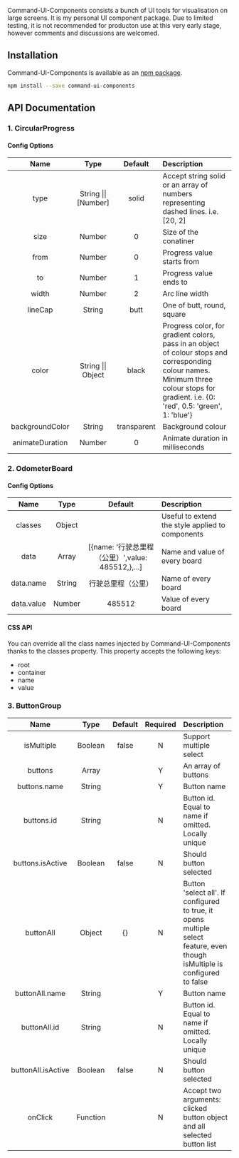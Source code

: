 

Command-UI-Components consists a bunch of UI tools for visualisation on large screens. It is my personal UI component package. Due to limited testing, it is not recommended for producton use at this very early stage, however comments and discussions are welcomed.

## Installation

Command-UI-Components is available as an [npm package](https://www.npmjs.com/package/command-ui-components).

```sh
npm install --save command-ui-components
```

## API Documentation

### 1. CircularProgress

#### Config Options
|Name|Type|Default|Description|
|:--:|:--:|:-----:|:----------|
|type|String \|\| [Number]|solid|Accept string solid or an array of numbers representing dashed lines. i.e. [20, 2]|
|size|Number|0|Size of the conatiner|
|from|Number|0|Progress value starts from|
|to|Number|1|Progress value ends to|
|width|Number|2|Arc line width|
|lineCap|String|butt|One of butt, round, square|
|color|String \|\| Object|black|Progress color, for gradient colors, pass in an object of colour stops and corresponding colour names. Minimum three colour stops for gradient. i.e. {0: 'red', 0.5: 'green', 1: 'blue'}|
|backgroundColor|String|transparent|Background colour|
|animateDuration|Number|0|Animate duration in milliseconds|

### 2. OdometerBoard

#### Config Options
|Name|Type|Default|Description|
|:--:|:--:|:-----:|:----------|
|classes|Object| |Useful to extend the style applied to components|
|data|Array|[{name: '行驶总里程（公里）',value: 485512,},...]|Name and value of every board|
|data.name|String|行驶总里程（公里）|Name of every board|
|data.value|Number|485512|Value of every board|

#### CSS API
You can override all the class names injected by Command-UI-Components thanks to the classes property. This property accepts the following keys:
- root
- container
- name
- value

### 3. ButtonGroup

|Name|Type|Default|Required|Description
|:--:|:--:|:-----:|:------:|:----------|
|isMultiple|Boolean|false|N|Support multiple select|
|buttons|Array||Y|An array of buttons|
|buttons.name|String||Y|Button name|
|buttons.id|String||N|Button id. Equal to name if omitted. Locally unique|
|buttons.isActive|Boolean|false|N|Should button selected|
|buttonAll|Object|{}|N|Button 'select all'. If configured to true, it opens multiple select feature, even though isMultiple is configured to false|
|buttonAll.name|String||Y|Button name|
|buttonAll.id|String||N|Button id. Equal to name if omitted. Locally unique|
|buttonAll.isActive|Boolean|false|N|Should button selected|
|onClick|Function||N|Accept two arguments: clicked button object and all selected button list|
